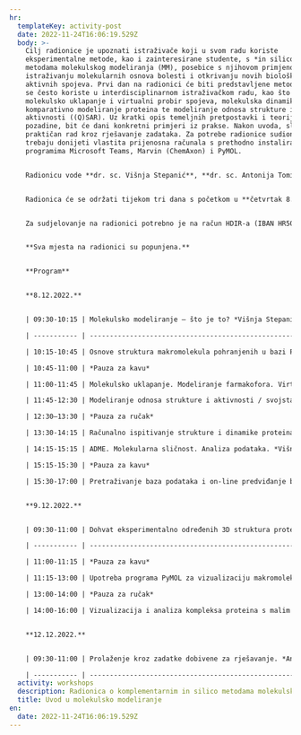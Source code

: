 ```yaml
---
hr:
  templateKey: activity-post
  date: 2022-11-24T16:06:19.529Z
  body: >-
    Cilj radionice je upoznati istraživače koji u svom radu koriste
    eksperimentalne metode, kao i zainteresirane studente, s *in silico*
    metodama molekulskog modeliranja (MM), posebice s njihovom primjenom u
    istraživanju molekularnih osnova bolesti i otkrivanju novih biološki
    aktivnih spojeva. Prvi dan na radionici će biti predstavljene metode MM koje
    se često koriste u interdisciplinarnom istraživačkom radu, kao što su
    molekulsko uklapanje i virtualni probir spojeva, molekulska dinamika,
    komparativno modeliranje proteina te modeliranje odnosa strukture i
    aktivnosti ((Q)SAR). Uz kratki opis temeljnih pretpostavki i teorijske
    pozadine, bit će dani konkretni primjeri iz prakse. Nakon uvoda, slijedi
    praktičan rad kroz rješavanje zadataka. Za potrebe radionice sudionici
    trebaju donijeti vlastita prijenosna računala s prethodno instaliranim
    programima Microsoft Teams, Marvin (ChemAxon) i PyMOL.


    Radionicu vode **dr. sc. Višnja Stepanić**, **dr. sc. Antonija Tomić** i **prof. dr. sc. Sanja Tomić** s Instituta Ruđer Bošković.


    Radionica će se održati tijekom tri dana s početkom u **četvrtak 8. prosinca u 9:30 h.** Prva dva dana održat će se uživo u dvorani Ivana Supeka (I. krilo) na Institutu Ruđer Bošković, a u ponedjeljak 12. prosinca on-line preko aplikacije Microsoft Teams. Ukoliko se epidemiološka situacija pogorša, radionica će se u cijelosti održati on-line.


    Za sudjelovanje na radionici potrebno je na račun HDIR-a (IBAN HR5023600001102084564) uplatiti kotizaciju u iznosu od 100 kn. Polaznici će dobiti potvrdu o sudjelovanju na radionici.


    **Sva mjesta na radionici su popunjena.**


    **Program**


    **8.12.2022.**


    | 09:30-10:15 | Molekulsko modeliranje – što je to? *Višnja Stepanić*                                                |

    | ----------- | ---------------------------------------------------------------------------------------------------- |

    | 10:15-10:45 | Osnove struktura makromolekula pohranjenih u bazi PDB. *Sanja Tomić*                                 |

    | 10:45-11:00 | *Pauza za kavu*                                                                                      |

    | 11:00-11:45 | Molekulsko uklapanje. Modeliranje farmakofora. Virtualni probir aktivnih molekula. *Višnja Stepanić* |

    | 11:45-12:30 | Modeliranje odnosa strukture i aktivnosti / svojstava. Kvantitativni modeli. 1D-4D. *Sanja Tomić*    |

    | 12:30–13:30 | *Pauza za ručak*                                                                                     |

    | 13:30-14:15 | Računalno ispitivanje strukture i dinamike proteina. Osnove molekulske dinamike. *Sanja Tomić*       |

    | 14:15-15:15 | ADME. Molekularna sličnost. Analiza podataka. *Višnja Stepanić*                                      |

    | 15:15-15:30 | *Pauza za kavu*                                                                                      |

    | 15:30-17:00 | Pretraživanje baza podataka i on-line predviđanje bioloških aktivnosti. *Višnja Stepanić*            |


    **9.12.2022.**


    | 09:30-11:00 | Dohvat eksperimentalno određenih 3D struktura proteina/DNA preko interneta. Vizualizacija makromolekula *on-line*. *Antonija Tomić* |

    | ----------- | ----------------------------------------------------------------------------------------------------------------------------------- |

    | 11:00-11:15 | *Pauza za kavu*                                                                                                                     |

    | 11:15-13:00 | Upotreba programa PyMOL za vizualizaciju makromolekula i njihovih kompleksa. *Antonija Tomić*                                       |

    | 13:00-14:00 | *Pauza za ručak*                                                                                                                    |

    | 14:00-16:00 | Vizualizacija i analiza kompleksa proteina s malim molekulama. Molekulsko uklapanje. *Višnja Stepanić*                              |


    **12.12.2022.**


    | 09:30-11:00 | Prolaženje kroz zadatke dobivene za rješavanje. *Antonija i Višnja* |

    | ----------- | ------------------------------------------------------------------- |
  activity: workshops
  description: Radionica o komplementarnim in silico metodama molekulskog modeliranja
  title: Uvod u molekulsko modeliranje
en:
  date: 2022-11-24T16:06:19.529Z
---
```

